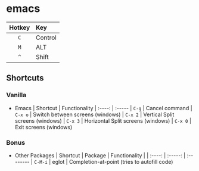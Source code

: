 # emacs

| Hotkey | Key
| :----: | :-----
| `C`    | Control
| `M`    | ALT
| `^`    | Shift

## Shortcuts

### Vanilla
- Emacs
| Shortcut | Functionality
| :----:   | :-----
| `C-g`    | Cancel command
| `C-x o`  | Switch between screens (windows)
| `C-x 2`  | Vertical Split screens (windows)
| `C-x 3`  | Horizontal Split screens (windows)
| `C-x 0`  | Exit screens (windows)


### Bonus
- Other Packages
| Shortcut | Package | Functionality |
| :----:   | :-----: | :--------
| `C-M-i`  | eglot   | Completion-at-point (tries to autofill code)
